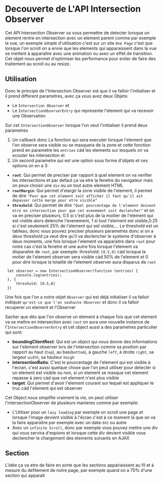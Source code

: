 # Decouverte de L'API Intersection Observer

Cet API Intersection Observer va vous permettre de detecter lorsque un element rentre en intersection avec un element parent comme par exemple la vue, un exemple simple d'utilisation c'est sur un site `One Page` c'est que lorsque l'on scroll on a envie que les elements qui apparaissent dans la vue se mettent à apparaitre avec une animation ou avec un effet de transition.
Cet objet nous permet d'optimiser les performance pour eviter de faire des traitement au scroll ou au resize.

## Utilisation

 Donc le principe de l'Intersection Observer est que il va falloir l'initialiser et il prend different parametres, avec ça vous avez deux Objets:

- Le `Intersection Observer` et
- Le `IntersectionObserverEntry` qui represente l'element qui va recevoir une Observation

Sur cet `IntersectionObserver` lorsque l'on veut l'initialiser il prend deux parametres

1. Un callback donc La fonction qui sera executer lorsque l'element que l'on observe sera visible ou se masquera de la zone et cette fonction prend en parametre les `entries` càd les elements sur lesquels on va ecouter les intersection et
2. Un second parametre qui est une option sous forme d'objets et ces options on en a 3:

- **`root`**: Qui permet de preciser par rapport à quel element on va verifier les intersections et par defaut ça va etre la fenetre du navigateur mais on peux choisir une `div` ou un tout autre element HTML
- **`rootMargin`**: Qui permet d'elargir la zone visible de l'element, il permet de dire `"Pour que cet element soit afficher il faut qu'il ait depasser cette marge pour etre visible"`
- **`threshold`**: Qui permet de dire `"Quel pourcentage de l'element doivent etre en intersection pour que cet evenement soit declencher"` et on va en preciser plusieurs, 0.5 si c'est plus de la moitier de l'element qui est visible alors delenche l'evenement, 1 si tout l'element est visible,0.25 si c'est seulement 25% de l'element qui est visible,...
Le threshold est un tableau, donc vous pouvez preciser plusieurs parametres donc si on a deux threshold ça veut dire qu'il va declencher le systeme d'observer à deux moments, une fois lorsque l'element va apparaitre dans `root` pour notre cas c'est la fenetre et une autre fois lorsque l'element va disparaitre de `root`, par exemple: threshold: `[0.5,0]` càd lorsque la motier de l'element observer sera visible càd 50% de l'element et 0 pour dire lorsque la totalité de l'element observer aura disparus de `root`

```{JS}
 let observer = new IntersectionObserver(function (entries) {
     console.log(entries);
 }, {
     threshold: [0.5,0]
 })
```

Une fois que l'on a notre objet `Observer` qui est déjà initialiser il va falloir indiquer `qu'est-ce que l'on souhaite Observer` et donc il va falloir recuperer un element et l'Observer

Sacher que dès que l'on observe un element à chaque fois que cet element va se mettre en intersection avec `root` on aura une nouvelle instance de l'`IntersectionObserverEntry` et cet object aussi a des parametres particulier qui sont:

- **boundingClientRect**: Qui est un object qui nous donne des informations sur l'element observer lors de l'intersection comme sa position par rapport au haut (`top`), au bas(`bottom`), à gauche `left`, à droite `right`, sa largeur `width`, sa hauteur `heigh`
- **intersectionRatio**: C'est le pourcentage de l'element qui est visible à l'ecran, c'est aussi quelque chose que l'on peut utiliser pour detecter si un element est visible ou non, si un element se masque cet element repasse à zero càd que cet element n'est plus visible
- **target**: Qui permet d'avoir l'element courant sur lequel est appliquer le truc càd l'element qui est observer

Cet Object nous simplifie vraiment la vie, on peut utiliser l'intersectionObserver de plusieurs manieres comme par exemple:

- L'Utiliser pour un `lazy loading` par exemple on scroll une page et lorsque l'image devient visible à l'écran c'est à ce moment là que on va la faire apparaitre par exemple avec un data-src ou autre
- Avec un `infinite Scroll`, donc par exemple vous pouvez mettre une div qui vous servira d'espions et lorsque cette div devient visible vous declencher le chargement des elements suivants en AJAX

## Section

L'idée ça va etre de faire en sorte que les sections appairaissent au fil et à mesure du defilement de notre page, par exemple quand on a 70% d'une section qui apparait

